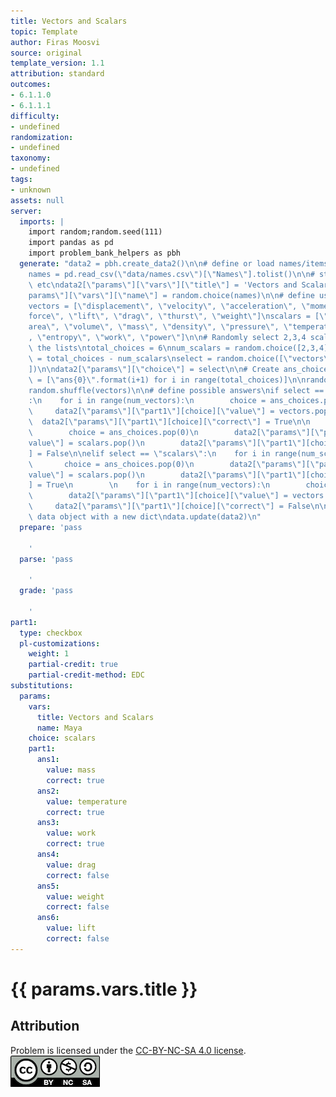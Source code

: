 ```yaml
---
title: Vectors and Scalars
topic: Template
author: Firas Moosvi
source: original
template_version: 1.1
attribution: standard
outcomes:
- 6.1.1.0
- 6.1.1.1
difficulty:
- undefined
randomization:
- undefined
taxonomy:
- undefined
tags:
- unknown
assets: null
server:
  imports: |
    import random;random.seed(111)
    import pandas as pd
    import problem_bank_helpers as pbh
  generate: "data2 = pbh.create_data2()\n\n# define or load names/items/objects\n\
    names = pd.read_csv(\"data/names.csv\")[\"Names\"].tolist()\n\n# store phrases\
    \ etc\ndata2[\"params\"][\"vars\"][\"title\"] = 'Vectors and Scalars'\ndata2[\"\
    params\"][\"vars\"][\"name\"] = random.choice(names)\n\n# define useful variables/lists\n\
    vectors = [\"displacement\", \"velocity\", \"acceleration\", \"momentum\", \"\
    force\", \"lift\", \"drag\", \"thurst\", \"weight\"]\nscalars = [\"length\", \"\
    area\", \"volume\", \"mass\", \"density\", \"pressure\", \"temperature\", \"energy\"\
    , \"entropy\", \"work\", \"power\"]\n\n# Randomly select 2,3,4 scalars and shuffle\
    \ the lists\ntotal_choices = 6\nnum_scalars = random.choice([2,3,4])\nnum_vectors\
    \ = total_choices - num_scalars\nselect = random.choice([\"vectors\",\"scalars\"\
    ])\n\ndata2[\"params\"][\"choice\"] = select\n\n# Create ans_choices\nans_choices\
    \ = [\"ans{0}\".format(i+1) for i in range(total_choices)]\n\nrandom.shuffle(scalars)\n\
    random.shuffle(vectors)\n\n# define possible answers\nif select == \"vectors\"\
    :\n    for i in range(num_vectors):\n        choice = ans_choices.pop(0)\n   \
    \     data2[\"params\"][\"part1\"][choice][\"value\"] = vectors.pop()\n      \
    \  data2[\"params\"][\"part1\"][choice][\"correct\"] = True\n\n    for i in range(num_scalars):\n\
    \        choice = ans_choices.pop(0)\n        data2[\"params\"][\"part1\"][choice][\"\
    value\"] = scalars.pop()\n        data2[\"params\"][\"part1\"][choice][\"correct\"\
    ] = False\n\nelif select == \"scalars\":\n    for i in range(num_scalars):\n \
    \       choice = ans_choices.pop(0)\n        data2[\"params\"][\"part1\"][choice][\"\
    value\"] = scalars.pop()\n        data2[\"params\"][\"part1\"][choice][\"correct\"\
    ] = True\n        \n    for i in range(num_vectors):\n        choice = ans_choices.pop(0)\n\
    \        data2[\"params\"][\"part1\"][choice][\"value\"] = vectors.pop()\n   \
    \     data2[\"params\"][\"part1\"][choice][\"correct\"] = False\n\n# Update the\
    \ data object with a new dict\ndata.update(data2)\n"
  prepare: 'pass

    '
  parse: 'pass

    '
  grade: 'pass

    '
part1:
  type: checkbox
  pl-customizations:
    weight: 1
    partial-credit: true
    partial-credit-method: EDC
substitutions:
  params:
    vars:
      title: Vectors and Scalars
      name: Maya
    choice: scalars
    part1:
      ans1:
        value: mass
        correct: true
      ans2:
        value: temperature
        correct: true
      ans3:
        value: work
        correct: true
      ans4:
        value: drag
        correct: false
      ans5:
        value: weight
        correct: false
      ans6:
        value: lift
        correct: false
---
```

# {{ params.vars.title }}

## Attribution

Problem is licensed under the [CC-BY-NC-SA 4.0 license](https://creativecommons.org/licenses/by-nc-sa/4.0/).
![The Creative Commons 4.0 license requiring attribution-BY, non-commercial-NC, and share-alike-SA license.](https://raw.githubusercontent.com/firasm/bits/master/by-nc-sa.png)